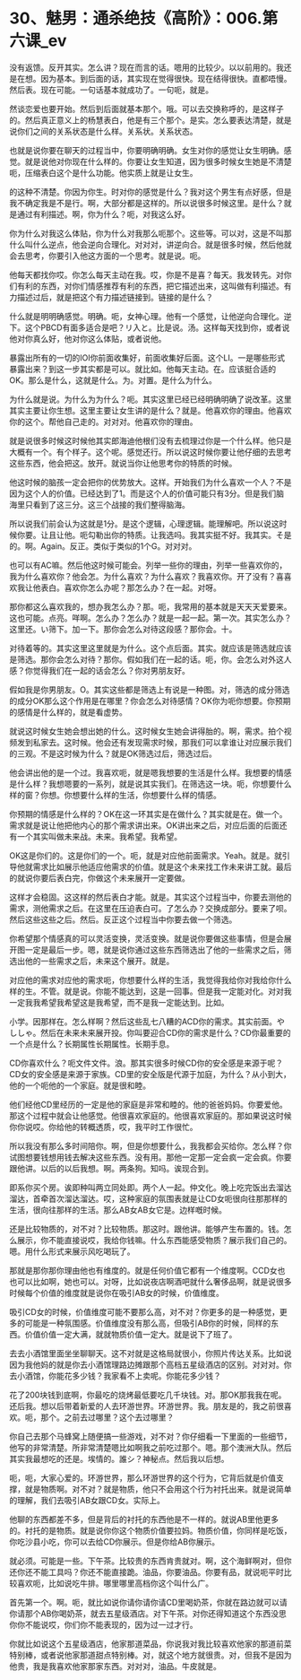 # 30、魅男：通杀绝技《高阶》：006.第六课_ev

没有返馈。反开其实。怎么讲？现在而言的话。嗯用的比较少。以以前用的。我还是在想。因为基本。到后面的话，其实现在觉得很快。现在结得很快。直都唔慢。然后表。现在可能。一句话基本就成功了。一句呃，就是。

然谈恋爱也要开始。然后到后面就基本那个。哦。可以去交换称呼的，是这样子的。然后真正意义上的杨慧表白，他是有三个那个。是实。怎么要表达清楚，就是说你们之间的关系状态是什么样。关系状。关系状态。

也就是说你要在聊天的过程当中，你要明确明确。女生对你的感觉让女生明确。感觉。就是说他对你现在什么样的。你要让女生知道，因为很多时候女生她是不清楚呃，压缩表白这个是什么功能。他实质上就是让女生。

的这种不清楚。你因为你生。时对你的感觉是什么？我对这个男生有点好感，但是我不确定我是不是行。啊，大部分都是这样的。所以说很多时候这里。是什么？就是通过有利描述。啊，你为什么？呃，对我这么好。

你为什么对我这么体贴，你为什么对我那么呃那个。这些等。可以对，这是不叫那什么叫什么逆点，他会逆向合理化。对对对，讲逆向合。就是很多时候，然后他就会去思考，你要引入他这方面的一个思考。就是说。呃。

他每天都找你哎。你怎么每天主动在我。哎，你是不是喜？每天。我发转先。对你们有利的东西，对你们情感推荐有利的东西，把它描述出来，这叫做有利描述。有力描述过后，就是把这个有力描述链接到。链接的是什么？

什么就是明明确感觉。明确。呃，女神心理。他有一个感觉，让他逆向合理化。逆下。这个PBCD有面多适合是吧？リ入と。比是说。汤。这样每天找到你，或者说他对你真么好，他对你这么体贴，或者说他。

暴露出所有的一切的IOI你前面收集好，前面收集好后面。这个LI。一是哪些形式暴露出来？到这一步其实都是可以。就比如。他每天主动。在。应该挺合适的OK。那么是什么，这就是什么。为。对置。是什么为什么。

为什么就是说。为什么为为什么？呃。其实这里已经已经明确明确了说改革。这里其实主要让你生想。这里主要让女生讲的是什么？就是。他喜欢你的理由。他喜欢你的这个。帮他自己走的。对对对。他喜欢你的理由。

就是说很多时候这时候他其实郎海迪他根们没有去梳理过你是一个什么样。他只是大概有一个。有个样子。这个呢。感觉还行。所以说这时候你要让他仔细的去思考这些东西，他会把这。放开。就说当你让他思考你的特质的时候。

他这时候的脑孩一定会把你的优势放大。这样。开始我们为什么喜欢一个人？不是因为这个人的价值。已经达到了1。而是这个人的价值可能只有3分。但是我们脑海里只看到了这三分。这三个战接的我们整得脑海。

所以说我们前会认为这就是1分。是这个逻辑，心理逻辑。能理解吧。所以说这时候你要。让且让他。呃勾勒出你的特质。让我选吗。我其实挺不好。我其实。そ是的。啊。Again。反正。类似于类似的1个G。对对对。

也可以有AC嘛。然后他这时候可能会。列举一些你的理由，列举一些喜欢你的，我为什么喜欢你？他会怎。为什么喜欢？为什么喜欢？我喜欢你。开了没有？喜喜欢我让他表白。喜欢你怎么办呢？那怎么办？在一起。对呀。

那你都这么喜欢我的，想办我怎么办？那。呃，我常用的基本就是天天天爱要来。这也可能。点亮。咩啊。怎么办？怎么办？就是一起一起。第一次。其实怎么办？这里还。い筛下。加一下。那你会怎么对待这段感？那你会。十。

对待着等的。其实这里这里就是为什么。这个点后面。其实。就应该是筛选就应该是筛选。那你会怎么对待？那你。假如我们在一起的话。呃，你。会怎么对外这人感？你觉得我们在一起的话会怎么？你对男朋友好。

假如我是你男朋友。O。其实这些都是筛选上有说是一种图。对，筛选的成分筛选的成分OK那么这个作用是在哪里？你会怎么对待感情？OK你为呃你想要。你预期的感情是什么样的，就是看虚势。

就说这时候女生她会想出她的什么。这时候女生她会讲得胎的。啊，需求。拍个视频发到私家去。这时候。他会还有发现需求时候，那我们可以拿谁让对应展示我们的三观。不是这时候为什么？就是OK筛选过后，筛选过后。

他会讲出他的是一个过。我喜欢呃，就是嗯我想要的生活是什么样。我想要的情感是什么样？我想嗯要的一系列，就是说其实我们。在筛选这一块。呃，你想要什么样的窗？你想。你想要什么样的生活，你想要什么样的情感。

你预期的情感是什么样的？OK在这一环其实是在做什么？其实就是在。做一个。需求就是说让他把他内心的那个需求讲出来。OK讲出来之后，对应后面的后面还有一个其实叫做未来战。未来。我希望。我希望。

OK这是你们的。这是你们的一个。呃，就是对应他前面需求。Yeah。就是。就引导他就需求比如展示他适应他需求的价值。就是这个未来找工作未来讲工就。最后的就说你要后表白完，你做这个未来展开一定要做。

这样才会稳固。这这样的然后表白才能。就是。其实这个过程当中，你要去测他的需求，测他需求之后。在这里在压迫表白可。了怎么办？交换成部分。要来了呗。然后这些这些之后。然后。反正这个过程当中你要去做一个筛选。

你希望那个情感真的可以灵活变换，灵活变换。就是说你要做这些事情，但是会展开图一定是最后一步。嗯，就是说你通过这些东西筛选出了他的一些需求之后，筛选出他的一些需求之后，未来这个展开。就是。

对应他的需求对应他的需求呃，你想要什么样的生活，我觉得我给你对我给你什么样的生。不管。就是说。你能不能达到，这是一回事。但是我一定能对化。对对我一定我我希望我希望这是我希望，而不是我一定能达到。比如。

小学。因那样在。怎么样啊？然后这些乱七八糟的ACD你的需求。其实前面。やししゃ。然后在未来未来展开投。你叫要迎合CD你的需求是什么？CD你最重要的一个点是什么？长期属性长期属性。长期手息。

CD你喜欢什么？呃文件文件。浪。那其实很多时候CD你的安全感是来源于呢？CD女的安全感是来源于家族。CD里的安全版是代源于加庭，为什么？从小到大，他的一个呃他的一个家庭。就是很和睦。

他们经他CD里经历的一定是他的家庭是非常和睦的。他的爸爸妈妈。你要爱他。那这个过程中就会让他感觉。他很喜欢家庭的。他很喜欢家庭的。那如果说这时候你你说哎。你给他的转概透质，哎，我平时工作很忙。

所以我没有那么多时间陪你。啊，但是你想要什么，我我都会买给你。怎么样？你试图想要钱想用钱去解决这些东西。没有用。那他一定那一定会疯一定会疯。你要跟他讲。以后的以后我想。啊。两条狗。知吗。诶现合到。

即系你买个房。诶即种叫两立同处即。两个人一起。仲文化。晚上吃完饭出去溜达溜达，首牵首次溜达溜达。哎，这种家庭的氛围表就是让CD女呃很向往那那样的生活，很向往那样的生活。那么AB女AB女它是。边样嘅时候。

还是比较物质的，对不对？比较物质。那这时。跟他讲。能够产生布置的。钱。怎么展示，你不能直接说哎，我给你钱嘛。什么东西能感受物质？展示我们自己的。嗯。用什么形式来展示风吃喝玩了。

那就是那你那你理由他也有维度的。就是任何价值它都有一个维度啊。CCD女也也可以比如啊，她也可以。对呀，比如说夜店啊酒吧就什么奢侈品啊，就是说很多时候每个价值的维度就是说你在吸引AB女的时候，价值维度。

吸引CD女的时候，价值维度可能不要那么高，对不对？你更多的是一种感觉，更多的可能是一种氛围感。价值维度没有那么高，但吸引AB你的时候，同样的东西。价值价值一定大满，就就物质价值一定大。就是说下了班了。

去去小酒馆里面坐坐聊聊天。这不对就是这格局就很小，你照片传达关系。比如说因为我他妈的就是你去小酒馆理路边摊跟那个高档五星级酒店的区别。对对对。你去小酒馆，你能花多少钱？我家看不上卖呢。你能花多少钱？

花了200块钱到底啊，你最吃的烧烤最低要吃几千块钱。对。那OK那我我在呢。还后我。想以后带着新爱的人去环游世界。环游世界。我。朋友是的，我之前很喜欢。呃，那个。之前去过哪里？这个去过哪里？

你自己去那个马蜂窝上随便搞一些游戏，对不对？你仔细看一下里面的一些细节，他写的非常清楚。所非常清楚嗯比如啊我之前吃过那个。嗯。那个澳洲大队。然后其实我最想吃的还是。埃情的。誰シ？神秘点。然后我以后想。

呃，呃，大家心爱的。环游世界，那么环游世界的这个行为，它背后就是价值支撑，就是物质啊。对不对？就是物质，他只不会用这个行为衬托出来。就是说简单的理解，我们去吸引AB女跟CD女。实际上。

他聊的东西都差不多，但是背后的衬托的东西他是不一样的。就说AB里他更多的。衬托的是物质。就是说你你这个物质价值要拉妈。物质价值，你同样是吃饭，你吃沙县小吃，你可以去给CD你展示。但是你给AB你展示。

就必须。可能是一些。下午茶。比较贵的东西肯贵就对。啊，这个海鲜啊对，但你还你还不能工具吗？你还不能直接跪。油品，你要油品。你要有品，就说呃平时比较喜欢呃，比如说吃牛排。哪里哪里高档你这个叫什么广。

首先第一个。啊。呃，就比如说你请你请你请CD里喝奶茶，你就在路边就可以请你请那个AB你喝奶茶，就去五星级酒店。对下午茶。对你还得知道这个东西没思你你不能说哎，你们你不能表现的，因为过一过才行。

你就比如说这个五星级酒店，他家那道菜品，你说我对我比较喜欢他家的那道前菜特别棒，或者说他家那道甜点特别棒。对，就这个地方就很贵。对，但我不是因为他贵，我是我喜欢他家那家东西。对对对，油品。牛皮就是。

